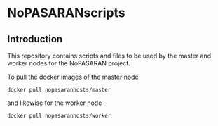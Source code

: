 # NoPASARANscripts

## Introduction

This repository contains scripts and files to be used by the master and worker nodes for the NoPASARAN project.

To pull the docker images of the master node

`docker pull nopasaranhosts/master`

and likewise for the worker node

`docker pull nopasaranhosts/worker`

